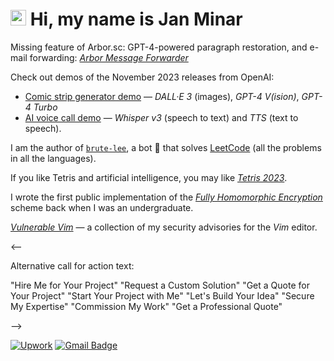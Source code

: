 # <img src="https://media.giphy.com/media/hvRJCLFzcasrR4ia7z/giphy.gif" width="25px"> Hi, my name is Jan Minar

Missing feature of Arbor.sc: GPT-4-powered paragraph restoration, and e-mail forwarding: [*Arbor Message Forwarder*](https://github.com/rdancer/arbor-message-forwarder)

<!--
My latest demo is [Blockchain Voting](https://github.com/rdancer/blockchain-voting-demo) &mdash; *Solidity*, *Ethereum*, *Truffle*, *Remix*

-->

Check out demos of the November 2023 releases from OpenAI:  
* [Comic strip generator demo](https://github.com/rdancer/comix-generator-demo) &mdash; *DALL·E 3* (images), *GPT-4 V(ision)*, *GPT-4 Turbo*
* [AI voice call demo](https://github.com/rdancer/ai-voice-call-demo) &mdash; *Whisper v3* (speech to text) and *TTS* (text to speech).

I am the author of [`brute-lee`](https://github.com/rdancer/brute-lee), a bot 🤖 that solves [LeetCode](https://leetcode.com/problemset/all/) (all the problems in all the languages).

If you like Tetris and artificial intelligence, you may like [*Tetris 2023*](https://github.com/rdancer/tetris-2023).

I wrote the first public implementation of the [*Fully Homomorphic Encryption*](https://github.com/rdancer/fhe) scheme back when I was an undergraduate.

[*Vulnerable Vim*](https://github.com/rdancer/vulnerablevim) &mdash; a collection of my security advisories for the *Vim* editor.

<!--

Sorry, but LinkedIn is a shitty, scummy platform, which I don't want to have anything to do with

[![Linkedin Badge](https://img.shields.io/badge/-rdancer-blue?style=flat-square&logo=Linkedin&logoColor=white&link=https://www.linkedin.com/in/rdancer/)](https://www.linkedin.com/in/rdancer/)

-->

<--

Alternative call for action text:

"Hire Me for Your Project"
"Request a Custom Solution"
"Get a Quote for Your Project"
"Start Your Project with Me"
"Let's Build Your Idea"
"Secure My Expertise"
"Commission My Work"
"Get a Professional Quote"

-->

[![Upwork](https://img.shields.io/badge/Get%20a%20Professional%20Quote-6FDA44?logo=upwork&logoColor=fff)](https://upwork.com/freelancers/rdancer)
[![Gmail Badge](https://img.shields.io/badge/-rdancer@rdancer.org-c14438?style=flat-square&logo=Gmail&logoColor=white&link=mailto:rdancer@rdancer.org)](mailto:rdancer@rdancer.org?subject=I+like+your+github)
